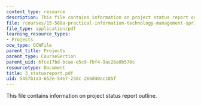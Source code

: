 ```yaml
---
content_type: resource
description: This file contains information on project status report outline.
file: /courses/15-568a-practical-information-technology-management-spring-2005/5457b1a3652e54e7238c260d40ac185f_3_statusreport.pdf
file_type: application/pdf
learning_resource_types:
- Projects
ocw_type: OCWFile
parent_title: Projects
parent_type: CourseSection
parent_uid: 6fce17bd-bcae-e5c9-fbf4-9ac28a0b570c
resourcetype: Document
title: 3_statusreport.pdf
uid: 5457b1a3-652e-54e7-238c-260d40ac185f
---
```

This file contains information on project status report outline.


